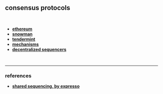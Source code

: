 ## consensus protocols

<br>

* **[ethereum](ethereum)**
* **[snowman](snowman)**
* **[tendermint](tendermint)**
* **[mechanisms](mechanisms)**
* **[decentralized sequencers](decentralized_sequencers)**

<br>

---

### references

* **[shared sequencing, by expresso](https://hackmd.io/@EspressoSystems/SharedSequencing)**
